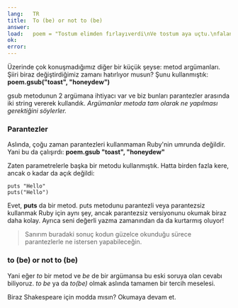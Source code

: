 ```yaml
---
lang:   TR
title:  To (be) or not to (be)
answer:
load:   poem = "Tostum elimden fırlayıverdi\nVe tostum aya uçtu.\nfalan filan falan filan falan filan\n"
ok:
error:
---
```


Üzerinde çok konuşmadığımız diğer bir küçük şeyse: metod argümanları.
Şiiri biraz değiştirdiğimiz zamanı hatırlıyor musun? Şunu kullanmıştık:
__poem.gsub("toast", "honeydew")__

gsub metodunun 2 argümana ihtiyacı var ve biz bunları parantezler arasında iki string vererek kullandık.
_Argümanlar metoda tam olarak ne yapılması gerektiğini söylerler._

### Parantezler
Aslında, çoğu zaman parantezleri kullanmaman Ruby'nin umrunda değildir. Yani bu da çalışırdı:
__poem.gsub "toast", "honeydew"__

Zaten parametrelerle başka bir metodu kullanmıştık. Hatta birden fazla kere, ancak o kadar da açık değildi:

    puts "Hello"
    puts("Hello")

Evet, __puts__ da bir metod. puts metodunu parantezli veya parantezsiz kullanmak Ruby için aynı şey, ancak
parantezsiz versiyonunu okumak biraz daha kolay. Ayrıca seni değerli yazma zamanından da da kurtarmış oluyor!

> Sanırım buradaki sonuç kodun güzelce okunduğu sürece parantezlerle ne istersen yapabileceğin.

### to (be) or not to (be)
Yani eğer _to_ bir metod ve _be_ de bir argümansa bu eski soruya olan cevabı biliyoruz.
_to be_ ya da _to(be)_ olmak aslında tamamen bir tercih meselesi.

Biraz Shakespeare için modda mısın? Okumaya devam et.
